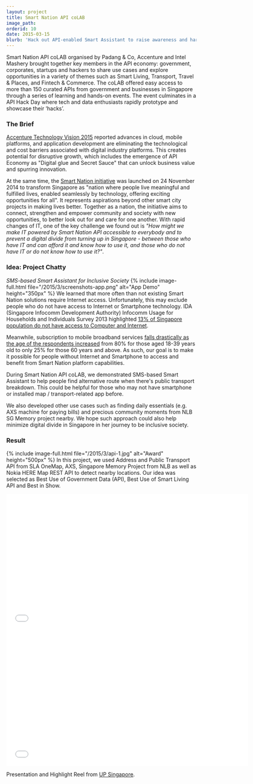 ```yaml
---
layout: project
title: Smart Nation API coLAB
image_path: 
orderid: 10
date: 2015-03-15
blurb: 'Hack out API-enabled Smart Assistant to raise awareness and harness the power of Open Data'
---
```

Smart Nation API coLAB organised by Padang & Co, Accenture and Intel Mashery brought together key members in the API economy: government, corporates, startups and hackers to share use cases and explore opportunities in a variety of themes such as Smart Living, Transport, Travel & Places, and Fintech & Commerce. The coLAB offered easy access to more than 150 curated APIs from government and businesses in Singapore through a series of learning and hands-on events. The event culminates in a API Hack Day where tech and data enthusiasts rapidly prototype and showcase their ‘hacks’.
<!--more-->

### The Brief
[Accenture Technology Vision 2015](http://techtrends.accenture.com/us-en/digital-platform-ecosystems.html) reported advances in cloud, mobile platforms, and application development are eliminating the technological and cost barriers associated with digital industry platforms. This creates potential for disruptive growth, which includes the emergence of API Economy as "Digital glue and Secret Sauce" that can unlock business value and spurring innovation. 

At the same time, the [Smart Nation initiative](https://www.ida.gov.sg/About-Us/Newsroom/Speeches/2014/Transcript-of-prime-minister-lee-hsien-loong-speech-at-smart-nation-launch-on-24-november) was launched on 24 November 2014 to transform Singapore as "nation where people live meaningful and fulfilled lives, enabled seamlessly by technology, offering exciting opportunities for all". It represents aspirations beyond other smart city projects in making lives better. Together as a nation, the initiative aims to connect, strengthen and empower community and society with new opportunities, to better look out for and care for one another. With rapid changes of IT, one of the key challenge we found out is *"How might we make IT powered by Smart Nation API accessible to everybody and to prevent a digital divide from turning up in Singapore - between those who have IT and can afford it and know how to use it, and those who do not have IT or do not know how to use it?"*. 

### Idea: Project Chatty
*SMS-based Smart Assistant for Inclusive Society*
{% include image-full.html file="/2015/3/screenshots-app.png" alt="App Demo" height="350px" %}
We learned that more often than not existing Smart Nation solutions require Internet access. Unfortunately, this may exclude people who do not have access to Internet or Smartphone technology. IDA (Singapore Infocomm Development Authority) Infocomm Usage for Households and Individuals Survey 2013 highlighted [13% of Singapore population do not have access to Computer and Internet](http://www.ida.gov.sg/Infocomm-Landscape/Facts-and-Figures). 

Meanwhile, subscription to mobile broadband services [falls drastically as the age of the respondents increased](http://www.ida.gov.sg/~/media/Files/Infocomm%20Landscape/Facts%20and%20Figures/SurveyReport/2014/IDA%20CASS%202014.pdf) from 80%  for those aged 18-39 years old to only 25% for those 60 years and above. As such, our goal is to make it possible for people without Internet and Smartphone to access and benefit from Smart Nation platform capabilities. 

During Smart Nation API coLAB, we demonstrated SMS-based Smart Assistant to help people find alternative route when there's public transport breakdown. This could be helpful for those who may not have smartphone or installed map / transport-related app before.

We also developed other use cases such as finding daily essentials (e.g. AXS machine for paying bills) and precious community moments from NLB SG Memory project nearby. We hope such approach could also help minimize digital divide in Singapore in her journey to be inclusive society. 

### Result
{% include image-full.html file="/2015/3/api-1.jpg" alt="Award" height="500px"  %}
In this project, we used Address and Public Transport API from SLA OneMap, AXS, Singapore Memory Project from NLB as well as Nokia HERE Map REST API to detect nearby locations. Our idea was selected as Best Use of Government Data (API), Best Use of Smart Living API and Best in Show. 


<iframe src="//player.vimeo.com/video/123052189?title=0&amp;byline=0&amp;portrait=0" width="640" height="360" frameborder="0" webkitallowfullscreen mozallowfullscreen allowfullscreen></iframe>
<iframe src="//player.vimeo.com/video/124786737?title=0&amp;byline=0&amp;portrait=0" width="640" height="360" frameborder="0" webkitallowfullscreen mozallowfullscreen allowfullscreen></iframe>
<p>Presentation and Highlight Reel from <a href="http://www.upsingapore.com/events/smart-nation-api-colab/">UP Singapore</a>.</p>

